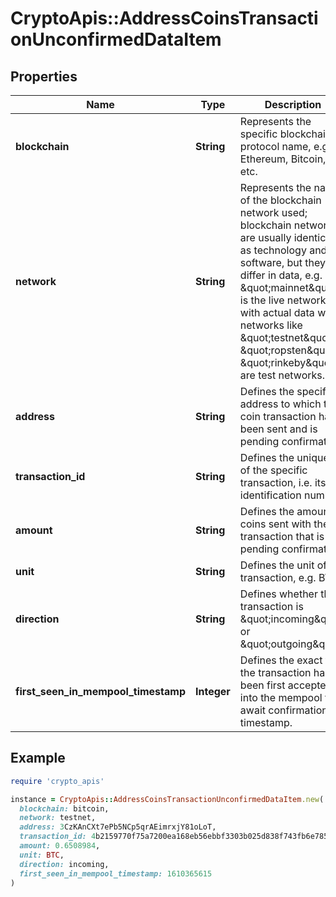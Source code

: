 # CryptoApis::AddressCoinsTransactionUnconfirmedDataItem

## Properties

| Name | Type | Description | Notes |
| ---- | ---- | ----------- | ----- |
| **blockchain** | **String** | Represents the specific blockchain protocol name, e.g. Ethereum, Bitcoin, etc. |  |
| **network** | **String** | Represents the name of the blockchain network used; blockchain networks are usually identical as technology and software, but they differ in data, e.g. - \&quot;mainnet\&quot; is the live network with actual data while networks like \&quot;testnet\&quot;, \&quot;ropsten\&quot;, \&quot;rinkeby\&quot; are test networks. |  |
| **address** | **String** | Defines the specific address to which the coin transaction has been sent and is pending confirmation. |  |
| **transaction_id** | **String** | Defines the unique ID of the specific transaction, i.e. its identification number. |  |
| **amount** | **String** | Defines the amount of coins sent with the transaction that is pending confirmation. |  |
| **unit** | **String** | Defines the unit of the transaction, e.g. BTC. |  |
| **direction** | **String** | Defines whether the transaction is \&quot;incoming\&quot; or \&quot;outgoing\&quot;. |  |
| **first_seen_in_mempool_timestamp** | **Integer** | Defines the exact time the transaction has been first accepted into the mempool to await confirmation as timestamp. |  |

## Example

```ruby
require 'crypto_apis'

instance = CryptoApis::AddressCoinsTransactionUnconfirmedDataItem.new(
  blockchain: bitcoin,
  network: testnet,
  address: 3CzKAnCXt7ePb5NCp5qrAEimrxjY81oLoT,
  transaction_id: 4b2159770f75a7200ea168eb56ebbf3303b025d838f743fb6e785bc32d5ac65b,
  amount: 0.6508984,
  unit: BTC,
  direction: incoming,
  first_seen_in_mempool_timestamp: 1610365615
)
```

